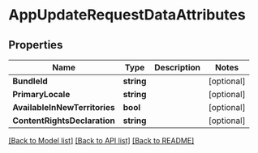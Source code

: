 # AppUpdateRequestDataAttributes

## Properties

Name | Type | Description | Notes
------------ | ------------- | ------------- | -------------
**BundleId** | **string** |  | [optional] 
**PrimaryLocale** | **string** |  | [optional] 
**AvailableInNewTerritories** | **bool** |  | [optional] 
**ContentRightsDeclaration** | **string** |  | [optional] 

[[Back to Model list]](../README.md#documentation-for-models) [[Back to API list]](../README.md#documentation-for-api-endpoints) [[Back to README]](../README.md)


